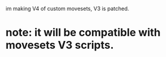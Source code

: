 im making V4 of custom movesets, V3 is patched.

# note: it will be compatible with movesets V3 scripts.
